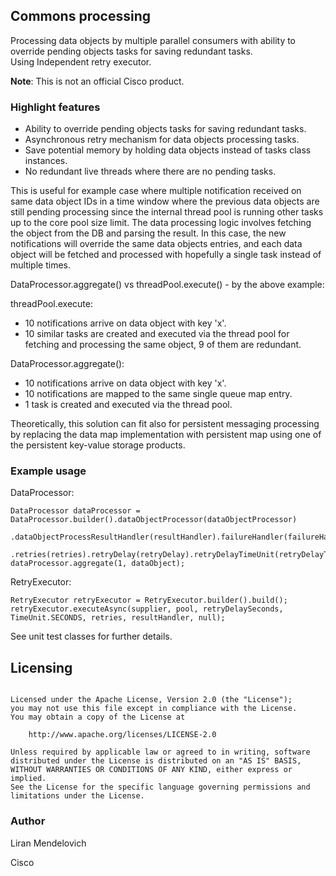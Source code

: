 ## Commons processing
Processing data objects by multiple parallel consumers with ability to override pending objects tasks for saving redundant tasks.  
Using Independent retry executor.

**Note**: This is not an official Cisco product.

### Highlight features 
* Ability to override pending objects tasks for saving redundant tasks. 
* Asynchronous retry mechanism for data objects processing tasks. 
* Save potential memory by holding data objects instead of tasks class instances. 
* No redundant live threads where there are no pending tasks. 

This is useful for example case where multiple notification received on same data object IDs in a time window where the previous data objects are still pending processing since the internal thread pool is running other tasks up to the core pool size limit. The data processing logic involves fetching the object from the DB and parsing the result. In this case, the new notifications will override the same data objects entries, and each data object will be fetched and processed with hopefully a single task instead of multiple times. 

DataProcessor.aggregate() vs threadPool.execute() - by the above example:

threadPool.execute: 
* 10 notifications arrive on data object with key 'x'. 
* 10 similar tasks are created and executed via the thread pool for fetching and processing the same object, 9 of them are redundant.

DataProcessor.aggregate():
* 10 notifications arrive on data object with key 'x'. 
* 10 notifications are mapped to the same single queue map entry. 
* 1 task is created and executed via the thread pool. 

Theoretically, this solution can fit also for persistent messaging processing by replacing the data map implementation with persistent map using one of the persistent key-value storage products. 


### Example usage
DataProcessor:

```
DataProcessor dataProcessor = DataProcessor.builder().dataObjectProcessor(dataObjectProcessor)
				.dataObjectProcessResultHandler(resultHandler).failureHandler(failureHandler).numOfThreads(numOfThreads)
				.retries(retries).retryDelay(retryDelay).retryDelayTimeUnit(retryDelayTimeUnit).build();
dataProcessor.aggregate(1, dataObject);
```

RetryExecutor:

```
RetryExecutor retryExecutor = RetryExecutor.builder().build();
retryExecutor.executeAsync(supplier, pool, retryDelaySeconds, TimeUnit.SECONDS, retries, resultHandler, null);
```
See unit test classes for further details.

## Licensing

```

Licensed under the Apache License, Version 2.0 (the "License");
you may not use this file except in compliance with the License.
You may obtain a copy of the License at

    http://www.apache.org/licenses/LICENSE-2.0

Unless required by applicable law or agreed to in writing, software
distributed under the License is distributed on an "AS IS" BASIS,
WITHOUT WARRANTIES OR CONDITIONS OF ANY KIND, either express or implied.
See the License for the specific language governing permissions and
limitations under the License.
```

### Author
Liran Mendelovich

Cisco

